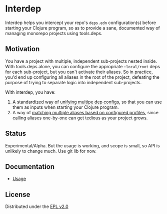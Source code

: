 # Interdep

Interdep helps you intercept your repo's `deps.edn` configuration(s) before starting your Clojure program, so as to provide a sane, documented way of managing monorepo projects using tools.deps.

## Motivation

You have a project with multiple, independent sub-projects nested inside. With tools.deps alone, you can configure the appropriate `:local/root` deps for each sub-project, but you can't activate their aliases. So in practice, you'd end up configuring all aliases in the root of the project, defeating the purpose of trying to separate logic into independent sub-projects.

With interdep, you have: 

1) A standardized way of [unifying multipe dep configs](/docs/usage.md#configuring-multiple-surepos), so that you can use them as inputs when starting your Clojure program. 
2) A way of [matching multiple aliases based on configured profiles](/docs/usage.md#configuring-multiple-aliases), since calling aliases one-by-one can get tedious as your project grows.

## Status

Experimental/Alpha. But the usage is working, and scope is small, so API is unlikely to change much. Use git lib for now.

## Documentation

- [Usage](/docs/usage.md)

## License

Distributed under the [EPL v2.0](LICENSE)

